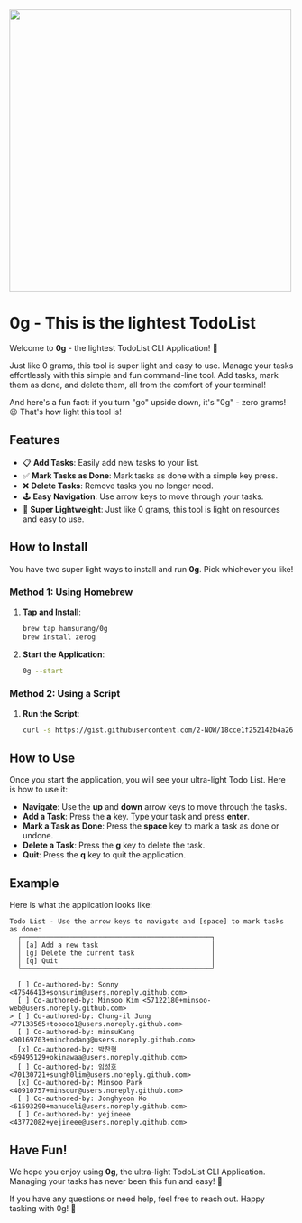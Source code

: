 <img height="500" width="500" src="https://github.com/hamsurang/0g/assets/71202076/0104060c-fe82-43ee-ad5c-afbb3d9afdd7" />

# 0g - This is the lightest TodoList

Welcome to **0g** - the lightest TodoList CLI Application! 🌟

Just like 0 grams, this tool is super light and easy to use. Manage your tasks effortlessly with this simple and fun command-line tool. Add tasks, mark them as done, and delete them, all from the comfort of your terminal!

And here's a fun fact: if you turn "go" upside down, it's "0g" - zero grams! 😉 That's how light this tool is!

## Features

- 📋 **Add Tasks**: Easily add new tasks to your list.
- ✅ **Mark Tasks as Done**: Mark tasks as done with a simple key press.
- ❌ **Delete Tasks**: Remove tasks you no longer need.
- 🕹 **Easy Navigation**: Use arrow keys to move through your tasks.
- 🌟 **Super Lightweight**: Just like 0 grams, this tool is light on resources and easy to use.

## How to Install

You have two super light ways to install and run **0g**. Pick whichever you like!

### Method 1: Using Homebrew

1. **Tap and Install**:
    ```sh
    brew tap hamsurang/0g
    brew install zerog
    ```

2. **Start the Application**:
    ```sh
    0g --start
    ```

### Method 2: Using a Script

1. **Run the Script**:
    ```sh
    curl -s https://gist.githubusercontent.com/2-NOW/18cce1f252142b4a26796b9b18a973a4/raw/c826cada374ec1f2ec1886682e050bc9743093ca/0g.sh | bash
    ```

## How to Use

Once you start the application, you will see your ultra-light Todo List. Here is how to use it:

- **Navigate**: Use the **up** and **down** arrow keys to move through the tasks.
- **Add a Task**: Press the **a** key. Type your task and press **enter**.
- **Mark a Task as Done**: Press the **space** key to mark a task as done or undone.
- **Delete a Task**: Press the **g** key to delete the task.
- **Quit**: Press the **q** key to quit the application.

## Example

Here is what the application looks like:

```
Todo List - Use the arrow keys to navigate and [space] to mark tasks as done:
  ┌───────────────────────────────────────────────┐
  │ [a] Add a new task                            │
  │ [g] Delete the current task                   │
  │ [q] Quit                                      │
  └───────────────────────────────────────────────┘

  [ ] Co-authored-by: Sonny <47546413+sonsurim@users.noreply.github.com>
  [ ] Co-authored-by: Minsoo Kim <57122180+minsoo-web@users.noreply.github.com>
> [ ] Co-authored-by: Chung-il Jung <77133565+tooooo1@users.noreply.github.com>
  [ ] Co-authored-by: minsuKang <90169703+minchodang@users.noreply.github.com>
  [x] Co-authored-by: 박찬혁 <69495129+okinawaa@users.noreply.github.com>
  [ ] Co-authored-by: 임성호 <70130721+sungh0lim@users.noreply.github.com>
  [x] Co-authored-by: Minsoo Park <40910757+minsour@users.noreply.github.com>
  [ ] Co-authored-by: Jonghyeon Ko <61593290+manudeli@users.noreply.github.com>
  [ ] Co-authored-by: yejineee <43772082+yejineee@users.noreply.github.com>

```

## Have Fun!

We hope you enjoy using **0g**, the ultra-light TodoList CLI Application. Managing your tasks has never been this fun and easy! 🎉

If you have any questions or need help, feel free to reach out. Happy tasking with 0g! 🚀
